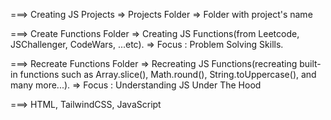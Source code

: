 ===> Creating JS Projects => Projects Folder => Folder with project's name

===>  Create Functions Folder => Creating JS Functions(from Leetcode, JSChallenger, CodeWars, ...etc). => Focus : Problem Solving Skills.

===>  Recreate Functions Folder => Recreating JS Functions(recreating built-in functions such as Array.slice(), Math.round(), String.toUppercase(), and many more...). => Focus : Understanding JS Under The Hood


===> HTML, TailwindCSS, JavaScript
